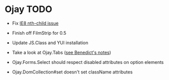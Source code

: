 Ojay TODO
=========

* Fix [IE8 nth-child issue][ie8]
* Finish off FilmStrip for 0.5
* Update JS.Class and YUI installation
* Take a look at Ojay.Tabs ([see Benedict's notes][tabs])
* Ojay.Forms.Select should respect disabled attributes on option elements
* Ojay.DomCollection#set doesn't set className attributes

  [ie8]:  http://github.com/othermedia/ojay/issues/#issue/1
  [tabs]: http://github.com/ionfish/notes/blob/master/ojay-tabs.md
